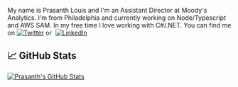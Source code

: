 My name is Prasanth Louis and I'm an Assistant Director at Moody's Analytics. I'm from Philadelphia and currently working on Node/Typescript and AWS SAM. In my free time I love working with C#/.NET. You can find me on [![Twitter][1.2]][1] or&nbsp; [![LinkedIn][3.2]][3]

## &#x1f4c8; GitHub Stats 

<a href="https://github.com/prasanthlouis/prasanthlouis">
  <img align="center" src="https://github-readme-stats.vercel.app/api?username=prasanthlouis&show_icons=true&line_height=27&count_private=true&title_color=ffffff&text_color=c9cacc&icon_color=2bbc8a&bg_color=1d1f21" alt="Prasanth's GitHub Stats" />
</a>
<br><br>

<!-- icons with padding -->

[1.1]: http://i.imgur.com/tXSoThF.png (twitter icon with padding)
[2.1]: http://i.imgur.com/0o48UoR.png (github icon with padding)

<!-- icons without padding --> 

[1.2]: http://i.imgur.com/wWzX9uB.png (My Twitter)
[2.2]: http://i.imgur.com/9I6NRUm.png (github icon without padding)
[3.2]: https://raw.githubusercontent.com/MartinHeinz/MartinHeinz/master/linkedin-3-16.png (My LinkedIn)

<!-- links to your social media accounts -->

[1]: https://twitter.com/prasanthlouis
[2]: https://github.com/prasanthlouis
[3]: https://www.linkedin.com/in/prasanthlouis/
